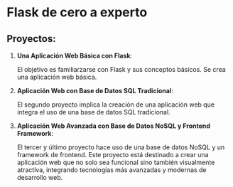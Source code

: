 # Flask de cero a experto

## Proyectos:

1. **Una Aplicación Web Básica con Flask**: 

    El objetivo es familiarzarse con Flask y sus conceptos básicos. Se crea una aplicación web básica.

2. **Aplicación Web con Base de Datos SQL Tradicional**: 

    El segundo proyecto implica la creación de una aplicación web que integra el uso de una base de datos SQL tradicional. 

3. **Aplicación Web Avanzada con Base de Datos NoSQL y Frontend Framework**: 

    El tercer y último proyecto hace uso de una base de datos NoSQL y un framework de frontend. 
    Este proyecto está destinado a crear una aplicación web que no solo sea funcional sino también visualmente atractiva, 
    integrando tecnologías más avanzadas y modernas de desarrollo web.

